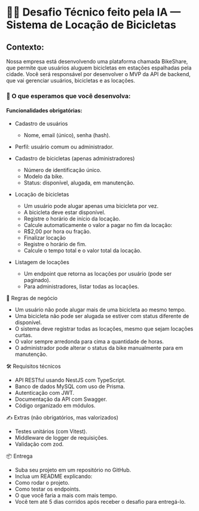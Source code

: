 # 👨‍💻 Desafio Técnico feito pela IA — Sistema de Locação de Bicicletas
## Contexto:
Nossa empresa está desenvolvendo uma plataforma chamada BikeShare, que permite que usuários aluguem bicicletas em estações espalhadas pela cidade. Você será responsável por desenvolver o MVP da API de backend, que vai gerenciar usuários, bicicletas e as locações.

### 🎯 O que esperamos que você desenvolva:
#### Funcionalidades obrigatórias:
- Cadastro de usuários
  - Nome, email (único), senha (hash).

- Perfil: usuário comum ou administrador.

- Cadastro de bicicletas (apenas administradores)
  - Número de identificação único.
  - Modelo da bike.
  - Status: disponível, alugada, em manutenção.
    
- Locação de bicicletas
  - Um usuário pode alugar apenas uma bicicleta por vez.
  - A bicicleta deve estar disponível.
  - Registre o horário de início da locação.
  - Calcule automaticamente o valor a pagar no fim da locação:
  - R$2,00 por hora ou fração.
  - Finalizar locação
  - Registre o horário de fim.
  - Calcule o tempo total e o valor total da locação.

- Listagem de locações
  - Um endpoint que retorna as locações por usuário (pode ser paginado).
  - Para administradores, listar todas as locações.

🧠 Regras de negócio
- Um usuário não pode alugar mais de uma bicicleta ao mesmo tempo.
- Uma bicicleta não pode ser alugada se estiver com status diferente de disponível.
- O sistema deve registrar todas as locações, mesmo que sejam locações curtas.
- O valor sempre arredonda para cima a quantidade de horas.
- O administrador pode alterar o status da bike manualmente para em manutenção.

🛠️ Requisitos técnicos
- API RESTful usando NestJS com TypeScript.
- Banco de dados MySQL com uso de Prisma.
- Autenticação com JWT.
- Documentação da API com Swagger.
- Código organizado em módulos.

✍️ Extras (não obrigatórios, mas valorizados)
- Testes unitários (com Vitest).
- Middleware de logger de requisições.
- Validação com zod.

📦 Entrega
- Suba seu projeto em um repositório no GitHub.
- Inclua um README explicando:
- Como rodar o projeto.
- Como testar os endpoints.
- O que você faria a mais com mais tempo.
- Você tem até 5 dias corridos após receber o desafio para entregá-lo.

